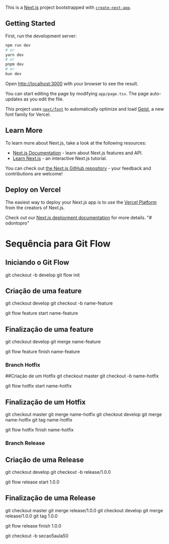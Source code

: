 This is a [Next.js](https://nextjs.org) project bootstrapped with [`create-next-app`](https://nextjs.org/docs/app/api-reference/cli/create-next-app).

## Getting Started

First, run the development server:

```bash
npm run dev
# or
yarn dev
# or
pnpm dev
# or
bun dev
```

Open [http://localhost:3000](http://localhost:3000) with your browser to see the result.

You can start editing the page by modifying `app/page.tsx`. The page auto-updates as you edit the file.

This project uses [`next/font`](https://nextjs.org/docs/app/building-your-application/optimizing/fonts) to automatically optimize and load [Geist](https://vercel.com/font), a new font family for Vercel.

## Learn More

To learn more about Next.js, take a look at the following resources:

- [Next.js Documentation](https://nextjs.org/docs) - learn about Next.js features and API.
- [Learn Next.js](https://nextjs.org/learn) - an interactive Next.js tutorial.

You can check out [the Next.js GitHub repository](https://github.com/vercel/next.js) - your feedback and contributions are welcome!

## Deploy on Vercel

The easiest way to deploy your Next.js app is to use the [Vercel Platform](https://vercel.com/new?utm_medium=default-template&filter=next.js&utm_source=create-next-app&utm_campaign=create-next-app-readme) from the creators of Next.js.

Check out our [Next.js deployment documentation](https://nextjs.org/docs/app/building-your-application/deploying) for more details.
"# odontopro" 


# Sequência para Git Flow


## Iniciando o Git Flow
git checkout -b develop
git flow init


## Criação de uma feature
git checkout develop
git checkout -b name-feature

git flow feature start name-feature


## Finalização de uma feature
git checkout develop
git merge name-feature

git flow feature finish name-feature



### Branch Hotfix
##Criação de um Hotfix
git checkout master
git checkout -b name-hotfix

git flow hotfix start name-hotfix

## Finalização de um Hotfix
git checkout master
git merge name-hotfix
git checkout develop
git merge name-hotfix
git tag name-hotfix

git flow hotfix finish name-hotfix



### Branch Release
## Criação de uma Release
git checkout develop
git checkout -b release/1.0.0

git flow release start 1.0.0

## Finalização de uma Release
git checkout master
git merge release/1.0.0
git checkout develop
git merge release/1.0.0
git tag 1.0.0

git flow release finish 1.0.0

git checkout -b secao5aula50

